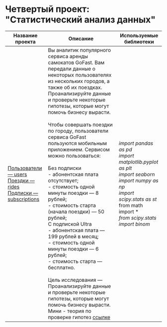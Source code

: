 # Четвертый проект: "Статистический анализ данных"

| Название проекта | Описание | Используемые библиотеки |
|------------------|----------|--------------------------|
| [Пользователи — users](users_go.csv)<br>[Поездки — rides](rides_go.csv)<br>[Подписки — subscriptions](subscriptions_go.csv) | Вы аналитик популярного сервиса аренды самокатов GoFast. Вам передали данные о некоторых пользователях из нескольких городов, а также об их поездках. Проанализируйте данные и проверьте некоторые гипотезы, которые могут помочь бизнесу вырасти.<br><br>Чтобы совершать поездки по городу, пользователи сервиса GoFast пользуются мобильным приложением. Сервисом можно пользоваться:<br><br>Без подписки<br>  - абонентская плата отсутствует;<br>  - стоимость одной минуты поездки — 8 рублей;<br>  - стоимость старта (начала поездки) — 50 рублей;<br>С подпиской Ultra<br>  - абонентская плата — 199 рублей в месяц;<br>  - стоимость одной минуты поездки — 6 рублей;<br>  - стоимость старта — бесплатно.<br><br>Цель исследования — Проанализируйте данные и проверьте некоторые гипотезы, которые могут помочь бизнесу вырасти.<br> Мини - теория по проверке гипотез [ссылке](https://allatambov.github.io/psms/pdf/hypo-test.pdf) | *import pandas as pd* <br> *import matplotlib.pyplot as plt*<br>*import seaborn*<br>*import numpy as np*<br>*import scipy.stats as st*<br>from math import *<br>*from scipy.stats import binom*<br>|
